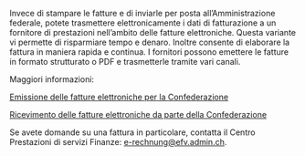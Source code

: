 <!--
                                Source URL: https://www.efv.admin.ch/efv/it/home/efv/erechnung/aktuell.html
                                Page ID: 7
                                -->

                                
Invece di stampare le fatture e di inviarle per posta all’Amministrazione federale, potete trasmettere elettronicamente i dati di fatturazione a un fornitore di prestazioni nell’ambito delle fatture elettroniche. Questa variante vi permette di risparmiare tempo e denaro. Inoltre consente di elaborare la fattura in maniera rapida e continua. I fornitori possono emettere le fatture in formato strutturato o PDF e trasmetterle tramite vari canali.


Maggiori informazioni:


[Emissione delle fatture elettroniche per la Confederazione](/efv/it/home/efv/erechnung/e-rechnung-zustellen.html)


[Ricevimento delle fatture elettroniche da parte della Confederazione](/efv/it/home/efv/erechnung/e-rechnung-empfangen.html)


Se avete domande su una fattura in particolare, contatta il Centro Prestazioni di servizi Finanze: [e\-rechnung@efv.admin.ch](mailto:e-rechnung@efv.admin.ch).


